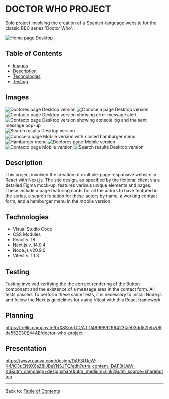 # DOCTOR WHO PROJECT 

Solo project involving the creation of a Spanish-language website for the classic BBC series 'Doctor Who'. 

![Home page Desktop](public/Home.png)

## Table of Contents

- [Images](#images)
- [Description](#description)
- [Technologies](#technologies)
- [Testing](#testing)

## Images
![Doctores page Desktop version](<public/Doctores.png>)
![Conoce a page Desktop version](<public/Conoce.png>)
![Contacto page Desktop version showing error message alert](<public/Contacto.png>)
![Contacto page Desktop version showing console log and the sent message pop-up](<public/Message.png>)
![Search results Desktop version](public/SearchDesktop.png)
![Conoce a page Mobile version with closed hamburger menu](public/HamburgerClosed.png)
![Hamburger menu](<public/HamburgerOpen.png>)
![Doctores page Mobile version](<public/DoctoresMobile.png>)
![Contacto page Mobile version](<public/ContactoMobile.png>)
![Search results Desktop version](public/SearchMobile.png)


## Description

This project involved the creation of multiple-page responsive website in React with Next.js. The site design, as specified by the fictional client via a detailed Figma mock-up, features various unique elements and pages. These include a page featuring cards for all the actors to have featured in the series, a search function for these actors by name, a working contact form, and a hamburger menu in the mobile version. 


## Technologies

- Visual Studio Code 
- CSS Modules 
- React v. 18
- Next.js v. 14.0.4
- Node.js v20.9.0
- Vitest v. 1.1.3

## Testing

Testing involved verifying the the correct rendering of the Button component and the existence of a message area in the contact form. All tests passed. To perform these same tests, it is necessary to install Node.js and follow the Next.js guidelines for using Vitest with this React framework.    
   
## Planning
https://trello.com/invite/b/X8SrVrOD/ATTI489989296423fae03dd52feb7d9da552E30E44AE/doctor-who-project 

## Presentation
https://www.canva.com/design/DAF3tUeW-K4/lC3uEN9X6aZ8lJBeYNSJTQ/edit?utm_content=DAF3tUeW-K4&utm_campaign=designshare&utm_medium=link2&utm_source=sharebutton



---

Back to: [Table of Contents](#table-of-contents)

